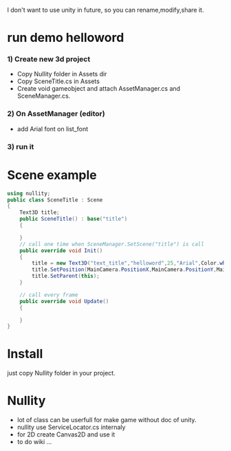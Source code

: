 I don't want to use unity in future, so you can rename,modify,share it.</br>

# run demo helloword
### 1) Create new 3d project
- Copy Nullity folder in Assets dir
- Copy SceneTitle.cs in Assets
- Create void gameobject and attach AssetManager.cs and SceneManager.cs.
### 2) On AssetManager (editor)
- add Arial font on list_font
### 3) run it

# Scene example
```csharp
using nullity;
public class SceneTitle : Scene
{
    Text3D title;
    public SceneTitle() : base("title")
    {

    }
    // call one time when SceneManager.SetScene("title") is call
    public override void Init()
    {
        title = new Text3D("text_title","helloword",25,"Arial",Color.white);
        title.SetPosition(MainCamera.PositionX,MainCamera.PositionY,MainCamera.PositionZ+23);
        title.SetParent(this);
    }

    // call every frame
    public override void Update()
    {

    }
}
```
# Install 
just copy Nullity folder in your project.

# Nullity
- lot of class can be userfull for make game without doc of unity.
- nullity use ServiceLocator.cs internaly 
- for 2D create Canvas2D and use it  
- to do wiki ...




